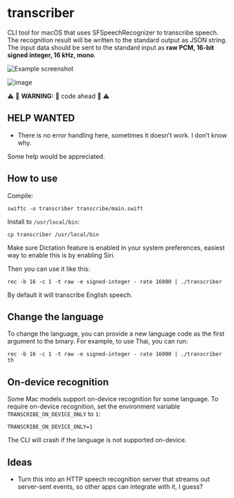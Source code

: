 # transcriber

CLI tool for macOS that uses SFSpeechRecognizer to transcribe speech. The recognition result will be written to the standard output as JSON string. The input data should be sent to the standard input as **raw PCM, 16-bit signed integer, 16 kHz, mono**.

![Example screenshot](example.png)

![image](https://github.com/dtinth/transcribe/assets/193136/c1cd073b-fd3c-4829-84ff-a2df39d194a6)


⚠️ 🚧 **WARNING:** 💩 code ahead 🚧 ⚠️

## HELP WANTED

- There is no error handling here, sometimes it doesn’t work. I don’t know why.

Some help would be appreciated.

## How to use

Compile:

```
swiftc -o transcriber transcribe/main.swift
```

Install to `/usr/local/bin`:

```
cp transcriber /usr/local/bin
```

Make sure Dictation feature is enabled in your system preferences, easiest way to enable this is by enabling Siri.

Then you can use it like this:

```
rec -b 16 -c 1 -t raw -e signed-integer - rate 16000 | ./transcriber
```

By default it will transcribe English speech.

## Change the language

To change the language, you can provide a new language code as the first argument to the binary. For example, to use Thai, you can run:

```
rec -b 16 -c 1 -t raw -e signed-integer - rate 16000 | ./transcriber th
```

## On-device recognition

Some Mac models support on-device recognition for some language. To require on-device recognition, set the environment variable `TRANSCRIBE_ON_DEVICE_ONLY` to `1`:

```
TRANSCRIBE_ON_DEVICE_ONLY=1
```

The CLI will crash if the language is not supported on-device.

## Ideas

- Turn this into an HTTP speech recognition server that streams out server-sent events, so other apps can integrate with it, I guess?
